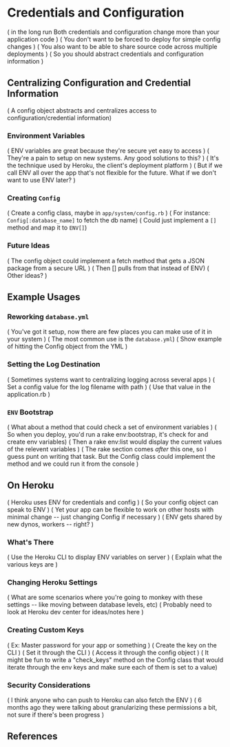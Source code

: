 # Credentials and Configuration

( in the long run Both credentials and configuration change more than your application code )
( You don't want to be forced to deploy for simple config changes )
( You also want to be able to share source code across multiple deployments )
( So you should abstract credentials and configuration information )

## Centralizing Configuration and Credential Information

( A config object abstracts and centralizes access to configuration/credential information)

### Environment Variables

( ENV variables are great because they're secure yet easy to access )
( They're a pain to setup on new systems. Any good solutions to this? )
( It's the technique used by Heroku, the client's deployment platform )
( But if we call ENV all over the app that's not flexible for the future. What if we don't want to use ENV later? )

### Creating `Config`

( Create a config class, maybe in `app/system/config.rb` )
( For instance: `Config[:database_name]` to fetch the db name)
( Could just implement a `[]` method and map it to `ENV[]`)

### Future Ideas

( The config object could implement a fetch method that gets a JSON package from a secure URL )
( Then [] pulls from that instead of ENV)
( Other ideas? )

## Example Usages

### Reworking `database.yml`

( You've got it setup, now there are few places you can make use of it in your system )
( The most common use is the `database.yml`)
( Show example of hitting the Config object from the YML )

### Setting the Log Destination

( Sometimes systems want to centralizing logging across several apps )
( Set a config value for the log filename with path )
( Use that value in the application.rb )

### `ENV` Bootstrap

( What about a method that could check a set of environment variables )
( So when you deploy, you'd run a rake env:bootstrap, it's check for and create env variables)
( Then a rake env:list would display the current values of the relevent variables )
( The rake section comes *after* this one, so I guess punt on writing that task. But the Config class could implement the method and we could run it from the console )

## On Heroku

( Heroku uses ENV for credentials and config )
( So your config object can speak to ENV )
( Yet your app can be flexible to work on other hosts with minimal change -- just changing Config if necessary )
( ENV gets shared by new dynos, workers -- right? )

### What's There

( Use the Heroku CLI to display ENV variables on server )
( Explain what the various keys are )

### Changing Heroku Settings

( What are some scenarios where you're going to monkey with these settings -- like moving between database levels, etc)
( Probably need to look at Heroku dev center for ideas/notes here )

### Creating Custom Keys

( Ex: Master password for your app or something )
( Create the key on the CLI )
( Set it through the CLI )
( Access it through the config object )
( It might be fun to write a "check_keys" method on the Config class that would iterate through the env keys and make sure each of them is set to a value)

### Security Considerations

( I think anyone who can push to Heroku can also fetch the ENV )
( 6 months ago they were talking about granularizing these permissions a bit, not sure if there's been progress )

## References